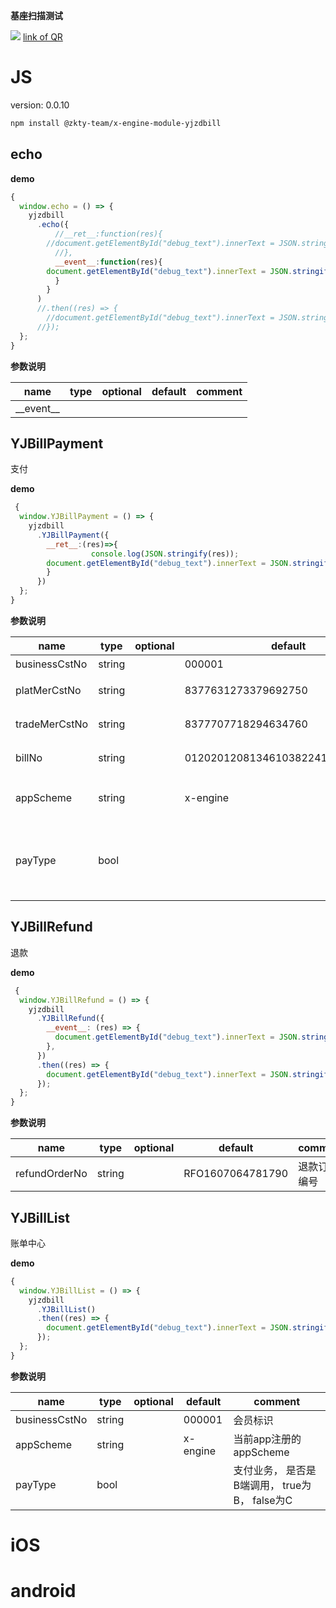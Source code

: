 

**基座扫描测试**
<div id='modulename' style='display:none'>yjzdbill</div> <img id='qrimg' src='https://api.qrserver.com/v1/create-qr-code/?size=150x150&data=http://192.168.44.52:3000/docs/modules/all/dist/ui/index.html'></img>
<a id='qrlink' href="about:none">link of QR</a>



# JS


version: 0.0.10
``` bash
npm install @zkty-team/x-engine-module-yjzdbill
```



## echo



**demo**
``` js
{
  window.echo = () => {
    yjzdbill
      .echo({
          //__ret__:function(res){
        //document.getElementById("debug_text").innerText = JSON.stringify("__ret__"+res);
          //},
          __event__:function(res){
        document.getElementById("debug_text").innerText = JSON.stringify(res);
          }
        }
      )
      //.then((res) => {
        //document.getElementById("debug_text").innerText = JSON.stringify(res);
      //});
  };
}
``` 

	
**参数说明**

| name                        | type      | optional | default   | comment  |
| --------------------------- | --------- | -------- | --------- |--------- |
| \_\_event\_\_ |  |  |  |  |


## YJBillPayment

支付

**demo**
``` js
 {
  window.YJBillPayment = () => {
    yjzdbill
      .YJBillPayment({
        __ret__:(res)=>{
                  console.log(JSON.stringify(res));
        document.getElementById("debug_text").innerText = JSON.stringify(res);
        }
      })
  };
}
``` 

	
**参数说明**

| name                        | type      | optional | default   | comment  |
| --------------------------- | --------- | -------- | --------- |--------- |
| businessCstNo | string |  | 000001 | 会员标识 |
| platMerCstNo | string |  | 8377631273379692750 | 预下单平台商户号 |
| tradeMerCstNo | string |  | 8377707718294634760 | 预下单交易商户号 |
| billNo | string |  | 01202012081346103822413721356429 | 业务系统订单号 |
| appScheme | string |  | x-engine | 当前app注册的appScheme |
| payType | bool |  |  | 支付业务， 是否是 B端调用，  true为B， false为C |


## YJBillRefund

退款

**demo**
``` js
 {
  window.YJBillRefund = () => {
    yjzdbill
      .YJBillRefund({
        __event__: (res) => {
          document.getElementById("debug_text").innerText = JSON.stringify(res);
        },
      })
      .then((res) => {
        document.getElementById("debug_text").innerText = JSON.stringify(res);
      });
  };
}
``` 

	
**参数说明**

| name                        | type      | optional | default   | comment  |
| --------------------------- | --------- | -------- | --------- |--------- |
| refundOrderNo | string |  | RFO1607064781790 | 退款订单编号 |


## YJBillList

账单中心

**demo**
``` js
{
  window.YJBillList = () => {
    yjzdbill
      .YJBillList()
      .then((res) => {
        document.getElementById("debug_text").innerText = JSON.stringify(res);
      });
  };
}
``` 

	
**参数说明**

| name                        | type      | optional | default   | comment  |
| --------------------------- | --------- | -------- | --------- |--------- |
| businessCstNo | string |  | 000001 | 会员标识 |
| appScheme | string |  | x-engine | 当前app注册的appScheme |
| payType | bool |  |  | 支付业务， 是否是 B端调用，  true为B， false为C |

    

# iOS


# android


